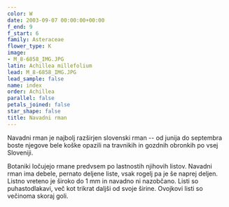 ```yaml
---
color: W
date: 2003-09-07 00:00:00+00:00
f_end: 9
f_start: 6
family: Asteraceae
flower_type: K
image:
- M_8-6858_IMG.JPG
latin: Achillea millefolium
lead: M_8-6858_IMG.JPG
lead_sample: false
name: index
order: Achillea
parallel: false
petals_joined: false
star_shape: false
title: Navadni rman
---
```

Navadni rman je najbolj razširjen slovenski rman -- od junija do septembra boste njegove bele koške opazili na travnikih in gozdnih obronkih po vsej Sloveniji.

Botaniki ločujejo rmane predvsem po lastnostih njihovih listov. Navadni rman ima debele, pernato deljene liste, vsak rogelj pa je še naprej deljen. Listno vreteno je široko do 1 mm in navadno ni nazobčano. Listi so puhastodlakavi, več kot trikrat daljši od svoje širine. Ovojkovi listi so večinoma skoraj goli.
